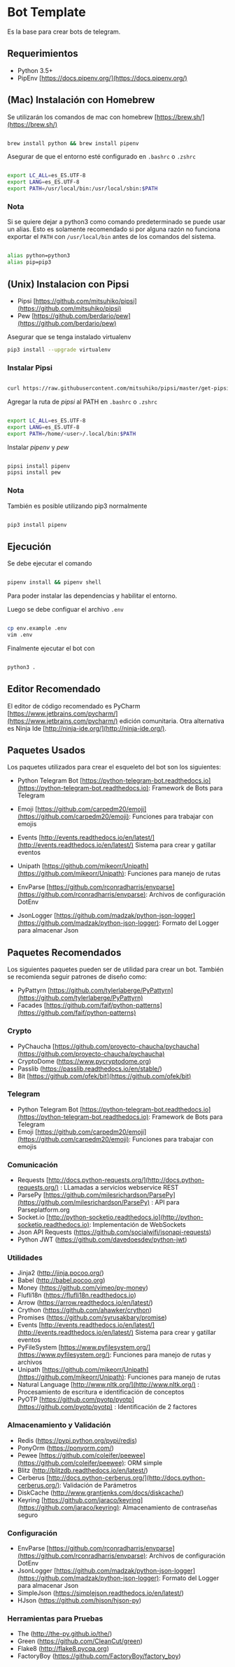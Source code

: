 # Bot Template

Es la base para crear bots de telegram.

## Requerimientos

- Python 3.5+
- PipEnv [https://docs.pipenv.org/](https://docs.pipenv.org/)

## (Mac) Instalación con Homebrew

Se utilizarán los comandos de mac con homebrew [https://brew.sh/](https://brew.sh/)

```bash

brew install python && brew install pipenv

```

Asegurar de que el entorno esté configurado en `.bashrc` o `.zshrc`

```bash

export LC_ALL=es_ES.UTF-8
export LANG=es_ES.UTF-8
export PATH=/usr/local/bin:/usr/local/sbin:$PATH

```

### Nota

Si se quiere dejar a python3 como comando predeterminado se puede usar un alias.
Esto es solamente recomendado si por alguna razón no funciona exportar el `PATH`
con `/usr/local/bin` antes de los comandos del sistema.

```bash

alias python=python3
alias pip=pip3
```

## (Unix) Instalacion con Pipsi

- Pipsi  [https://github.com/mitsuhiko/pipsi](https://github.com/mitsuhiko/pipsi)
- Pew [https://github.com/berdario/pew](https://github.com/berdario/pew)

Asegurar que se tenga instalado virtualenv

```bash
pip3 install --upgrade virtualenv
```

### Instalar Pipsi

```bash

curl https://raw.githubusercontent.com/mitsuhiko/pipsi/master/get-pipsi.py | python3 - --src 'git+https://github.com/mitsuhiko/pipsi.git'

```

Agregar la ruta de *pipsi* al PATH en `.bashrc` o `.zshrc`

```bash

export LC_ALL=es_ES.UTF-8
export LANG=es_ES.UTF-8
export PATH=/home/<user>/.local/bin:$PATH

```

Instalar *pipenv* y *pew*

```bash

pipsi install pipenv
pipsi install pew

```

### Nota

También es posible utilizando pip3 normalmente

```bash

pip3 install pipenv

```

## Ejecución

Se debe ejecutar el comando

```bash

pipenv install && pipenv shell

```

Para poder instalar las dependencias y habilitar el entorno.

Luego se debe configuar el archivo `.env`

```bash

cp env.example .env
vim .env

```

Finalmente ejecutar el bot con

```bash

python3 .

```

## Editor Recomendado

El editor de código recomendado es PyCharm [https://www.jetbrains.com/pycharm/](https://www.jetbrains.com/pycharm/)
edición comunitaria. Otra alternativa es Ninja Ide [http://ninja-ide.org/](http://ninja-ide.org/).

## Paquetes Usados
Los paquetes utilizados para crear el esqueleto del bot son los siguientes:

- Python Telegram Bot [https://python-telegram-bot.readthedocs.io](https://python-telegram-bot.readthedocs.io): Framework de Bots para Telegram
- Emoji [https://github.com/carpedm20/emoji](https://github.com/carpedm20/emoji): Funciones para trabajar con emojis

- Events [http://events.readthedocs.io/en/latest/](http://events.readthedocs.io/en/latest/) Sistema para crear y gatillar eventos
- Unipath [https://github.com/mikeorr/Unipath](https://github.com/mikeorr/Unipath): Funciones para manejo de rutas

- EnvParse [https://github.com/rconradharris/envparse](https://github.com/rconradharris/envparse): Archivos de configuración DotEnv
- JsonLogger [https://github.com/madzak/python-json-logger](https://github.com/madzak/python-json-logger): Formato del Logger para almacenar Json

## Paquetes Recomendados

Los siguientes paquetes pueden ser de utilidad para crear un bot.
También se recomienda seguir patrones de diseño como:

- PyPattyrn [https://github.com/tylerlaberge/PyPattyrn](https://github.com/tylerlaberge/PyPattyrn)
- Facades [https://github.com/faif/python-patterns](https://github.com/faif/python-patterns)

### Crypto

- PyChaucha [https://github.com/proyecto-chaucha/pychaucha](https://github.com/proyecto-chaucha/pychaucha)
- CryptoDome (https://www.pycryptodome.org)
- Passlib (https://passlib.readthedocs.io/en/stable/)
- Bit [https://github.com/ofek/bit](https://github.com/ofek/bit)

### Telegram

- Python Telegram Bot [https://python-telegram-bot.readthedocs.io](https://python-telegram-bot.readthedocs.io): Framework de Bots para Telegram
- Emoji [https://github.com/carpedm20/emoji](https://github.com/carpedm20/emoji): Funciones para trabajar con emojis

### Comunicación

- Requests [http://docs.python-requests.org/](http://docs.python-requests.org/) : LLamadas a servicios webservice REST
- ParsePy [https://github.com/milesrichardson/ParsePy](https://github.com/milesrichardson/ParsePy) : API para Parseplatform.org
- Socket.io [http://python-socketio.readthedocs.io](http://python-socketio.readthedocs.io): Implementación de WebSockets
- Json API Requests (https://github.com/socialwifi/jsonapi-requests)
- Python JWT (https://github.com/davedoesdev/python-jwt)

### Utilidades

- Jinja2 (http://jinja.pocoo.org/)
- Babel (http://babel.pocoo.org)
- Money (https://github.com/vimeo/py-money)
- Flufli18n (https://flufli18n.readthedocs.io)
- Arrow (https://arrow.readthedocs.io/en/latest/)
- Crython (https://github.com/ahawker/crython)
- Promises (https://github.com/syrusakbary/promise)
- Events [http://events.readthedocs.io/en/latest/](http://events.readthedocs.io/en/latest/) Sistema para crear y gatillar eventos
- PyFileSystem [https://www.pyfilesystem.org/](https://www.pyfilesystem.org/): Funciones para manejo de rutas y archivos
- Unipath [https://github.com/mikeorr/Unipath](https://github.com/mikeorr/Unipath): Funciones para manejo de rutas
- Natural Language [http://www.nltk.org/](http://www.nltk.org/) : Procesamiento de escritura e identificación de conceptos
- PyOTP [https://github.com/pyotp/pyotp](https://github.com/pyotp/pyotp) : Identificación de 2 factores

### Almacenamiento y Validación

- Redis (https://pypi.python.org/pypi/redis)
- PonyOrm (https://ponyorm.com/)
- Pewee [https://github.com/coleifer/peewee](https://github.com/coleifer/peewee): ORM simple
- Blitz (http://blitzdb.readthedocs.io/en/latest/)
- Cerberus [http://docs.python-cerberus.org/](http://docs.python-cerberus.org/): Validación de Parámetros
- DiskCache (http://www.grantjenks.com/docs/diskcache/)
- Keyring [https://github.com/jaraco/keyring](https://github.com/jaraco/keyring): Almacenamiento de contraseñas seguro

### Configuración

- EnvParse [https://github.com/rconradharris/envparse](https://github.com/rconradharris/envparse): Archivos de configuración DotEnv
- JsonLogger [https://github.com/madzak/python-json-logger](https://github.com/madzak/python-json-logger): Formato del Logger para almacenar Json
- SimpleJson (https://simplejson.readthedocs.io/en/latest/)
- HJson (https://github.com/hjson/hjson-py)


### Herramientas para Pruebas

- The (http://the-py.github.io/the/)
- Green (https://github.com/CleanCut/green)
- Flake8 (http://flake8.pycqa.org)
- FactoryBoy (https://github.com/FactoryBoy/factory_boy)
